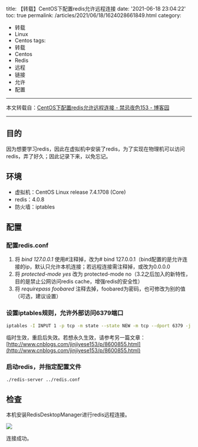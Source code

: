 title: 【转载】CentOS下配置redis允许远程连接
date: '2021-06-18 23:04:22'
toc: true
permalink: /articles/2021/06/18/1624028661849.html
category: 
 - 转载
 - Linux
 - Centos
tags: 
 - 转载
 - Centos
 - Redis
 - 远程
 - 链接
 - 允许
 - 配置
---

本文转载自：[CentOS下配置redis允许远程连接 - 禁忌夜色153 - 博客园](https://www.cnblogs.com/jinjiyese153/p/8600703.html)

---

## 目的

因为想要学习redis，因此在虚拟机中安装了redis，为了实现在物理机可以访问redis，弄了好久；因此记录下来，以免忘记。


<!-- more -->


## 环境

- 虚拟机：CentOS Linux release 7.4.1708 (Core)
- redis：4.0.8
- 防火墙：iptables

## 配置

### 配置redis.conf

1. 将 *bind 127.0.0.1* 使用#注释掉，改为# bind 127.0.0.1（bind配置的是允许连接的ip，默认只允许本机连接；若远程连接需注释掉，或改为0.0.0.0
2. 将 *protected-mode yes* 改为 protected-mode no（3.2之后加入的新特性，目的是禁止公网访问redis cache，增强redis的安全性）
3. 将 *requirepass foobared* 注释去掉，foobared为密码，也可修改为别的值（可选，建议设置）

### 设置iptables规则，允许外部访问6379端口

```bash
iptables -I INPUT 1 -p tcp -m state --state NEW -m tcp --dport 6379 -j ACCEPT
```
临时生效，重启后失效。若想永久生效，请参考另一篇文章：[http://www.cnblogs.com/jinjiyese153/p/8600855.html](http://www.cnblogs.com/jinjiyese153/p/8600855.html)

### 启动redis，并指定配置文件

```bash
./redis-server ../redis.conf
```

## 检查

本机安装RedisDesktopManager进行redis远程连接。

![](https://b3logfile.com/file/2021/06/solo-fetchupload-4209952803740035649-53bc2bab.png)

连接成功。

